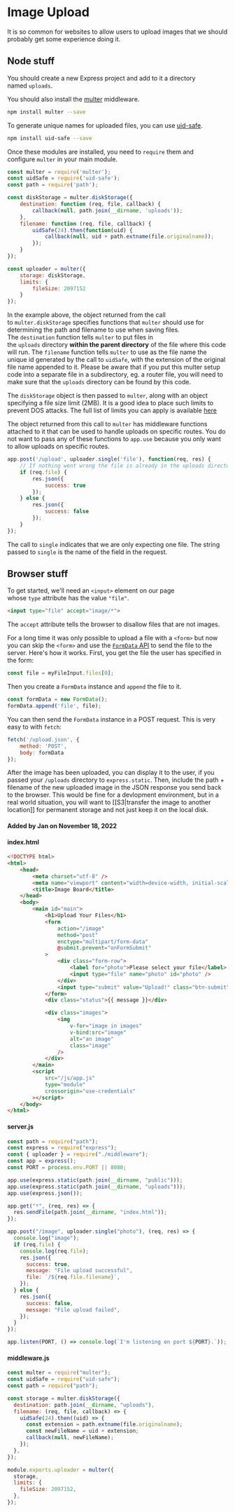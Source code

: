 # Image Upload

It is so common for websites to allow users to upload images that we should probably get some experience doing it.

## Node stuff

You should create a new Express project and add to it a directory named `uploads`.

You should also install the [multer](https://github.com/expressjs/multer) middleware.

```bash
npm install multer --save
```

To generate unique names for uploaded files, you can use [uid-safe](https://github.com/crypto-utils/uid-safe).

```bash
npm install uid-safe --save
```

Once these modules are installed, you need to `require` them and configure `multer` in your main module.

```js
const multer = require('multer');
const uidSafe = require('uid-safe');
const path = require('path');

const diskStorage = multer.diskStorage({
    destination: function (req, file, callback) {
        callback(null, path.join(__dirname, 'uploads'));
    },
    filename: function (req, file, callback) {
        uidSafe(24).then(function(uid) {
            callback(null, uid + path.extname(file.originalname));
        });
    }
});

const uploader = multer({
    storage: diskStorage,
    limits: {
        fileSize: 2097152
    }
});
```

In the example above, the object returned from the call to `multer.diskStorage` specifies functions that `multer` should use for determining the path and filename to use when saving files. The `destination` function tells `multer` to put files in the `uploads` directory **within the parent directory** of the file where this code will run. The `filename` function tells `multer` to use as the file name the unique id generated by the call to `uidSafe`, with the extension of the original file name appended to it. Please be aware that if you put this multer setup code into a separate file in a subdirectory, eg. a router file, you will need to make sure that the `uploads` directory can be found by this code.

The `diskStorage` object is then passed to `multer`, along with an object specifying a file size limit (2MB). It is a good idea to place such limits to prevent DOS attacks. The full list of limits you can apply is available [here](https://github.com/mscdex/busboy#busboy-methods)

The object returned from this call to `multer` has middleware functions attached to it that can be used to handle uploads on specific routes. You do not want to pass any of these functions to `app.use` because you only want to allow uploads on specific routes.

```js
app.post('/upload', uploader.single('file'), function(req, res) {
    // If nothing went wrong the file is already in the uploads directory
    if (req.file) {
        res.json({
            success: true
        });
    } else {
        res.json({
            success: false
        });
    }
});
```

The call to `single` indicates that we are only expecting one file. The string passed to `single` is the name of the field in the request.

## Browser stuff

To get started, we'll need an `<input>` element on our page whose `type` attribute has the value `"file"`.

```html
<input type="file" accept="image/*">
```

The `accept` attribute tells the browser to disallow files that are not images.

For a long time it was only possible to upload a file with a `<form>` but now you can skip the `<form>` and use the [`FormData` API](https://developer.mozilla.org/en-US/docs/Web/API/FormData) to send the file to the server. Here's how it works. First, you get the file the user has specified in the form:

```js
const file = myFileInput.files[0];
```

Then you create a `FormData` instance and `append` the file to it.

```js
const formData = new FormData();
formData.append('file', file);
```

You can then send the `FormData` instance in a POST request. This is very easy to with `fetch`:

```js
fetch('/upload.json', {
    method: 'POST',
    body: formData
});
```

After the image has been uploaded, you can display it to the user, if you passed your `/uploads` directory to `express.static`. Then, include the path + filename of the new uploaded image in the JSON response you send back to the browser. This would be fine for a devlopment environment, but in a real world situation, you will want to [[S3|transfer the image to another location]] for permanent storage and not just keep it on the local disk.

#### Added by **Jan** on November 18, 2022

#### index.html

```html
<!DOCTYPE html>
<html>
    <head>
        <meta charset="utf-8" />
        <meta name="viewport" content="width=device-width, initial-scale=1" />
        <title>Image Board</title>
    </head>
    <body>
        <main id="main">
            <h1>Upload Your Files</h1>
            <form
                action="/image"
                method="post"
                enctype="multipart/form-data"
                @submit.prevent="onFormSubmit"
            >
                <div class="form-row">
                    <label for="photo">Please select your file</label>
                    <input type="file" name="photo" id="photo" />
                </div>
                <input type="submit" value="Upload!" class="btn-submit" />
            </form>
            <div class="status">{{ message }}</div>

            <div class="images">
                <img
                    v-for="image in images"
                    v-bind:src="image"
                    alt="an image"
                    class="image"
                />
            </div>
        </main>
        <script
            src="/js/app.js"
            type="module"
            crossorigin="use-credentials"
        ></script>
    </body>
</html>
```

#### server.js

```js
const path = require("path");
const express = require("express");
const { uploader } = require("./middleware");
const app = express();
const PORT = process.env.PORT || 8080;

app.use(express.static(path.join(__dirname, "public")));
app.use(express.static(path.join(__dirname, "uploads")));
app.use(express.json());

app.get("*", (req, res) => {
  res.sendFile(path.join(__dirname, "index.html"));
});

app.post("/image", uploader.single("photo"), (req, res) => {
  console.log("image");
  if (req.file) {
    console.log(req.file);
    res.json({
      success: true,
      message: "File upload successful",
      file: `/${req.file.filename}`,
    });
  } else {
    res.json({
      success: false,
      message: "File upload failed",
    });
  }
});

app.listen(PORT, () => console.log(`I'm listening on port ${PORT}.`));
```

#### middleware.js

```js
const multer = require("multer");
const uidSafe = require("uid-safe");
const path = require("path");

const storage = multer.diskStorage({
  destination: path.join(__dirname, "uploads"),
  filename: (req, file, callback) => {
    uidSafe(24).then((uid) => {
      const extension = path.extname(file.originalname);
      const newFileName = uid + extension;
      callback(null, newFileName);
    });
  },
});

module.exports.uploader = multer({
  storage,
  limits: {
    fileSize: 2097152,
  },
});
```